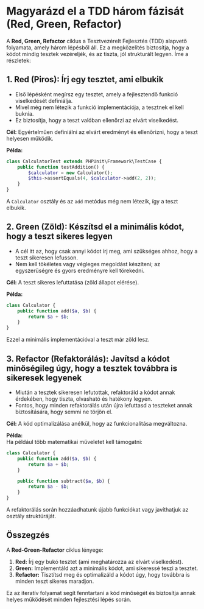 # Magyarázd el a TDD három fázisát (Red, Green, Refactor)

A **Red, Green, Refactor** ciklus a Tesztvezérelt Fejlesztés (TDD) alapvető folyamata, amely három lépésből áll. Ez a megközelítés biztosítja, hogy a kódot mindig tesztek vezéreljék, és az tiszta, jól strukturált legyen. Íme a részletek:

## 1. Red (Piros): Írj egy tesztet, ami elbukik

- Első lépésként megírsz egy tesztet, amely a fejlesztendő funkció viselkedését definiálja.
- Mivel még nem létezik a funkció implementációja, a tesztnek el kell buknia.
- Ez biztosítja, hogy a teszt valóban ellenőrzi az elvárt viselkedést.

**Cél:** Egyértelműen definiálni az elvárt eredményt és ellenőrizni, hogy a teszt helyesen működik.

**Példa:**
```php
class CalculatorTest extends PHPUnit\Framework\TestCase {
    public function testAddition() {
        $calculator = new Calculator();
        $this->assertEquals(4, $calculator->add(2, 2));
    }
}
```

A `Calculator` osztály és az `add` metódus még nem létezik, így a teszt elbukik.

## 2. Green (Zöld): Készítsd el a minimális kódot, hogy a teszt sikeres legyen

- A cél itt az, hogy csak annyi kódot írj meg, ami szükséges ahhoz, hogy a teszt sikeresen lefusson.
- Nem kell tökéletes vagy végleges megoldást készíteni; az egyszerűségre és gyors eredményre kell törekedni.

**Cél:** A teszt sikeres lefuttatása (zöld állapot elérése).

**Példa:**

```php
class Calculator {
    public function add($a, $b) {
        return $a + $b;
    }
}
```

Ezzel a minimális implementációval a teszt már zöld lesz.

## 3. Refactor (Refaktorálás): Javítsd a kódot minőségileg úgy, hogy a tesztek továbbra is sikeresek legyenek

- Miután a tesztek sikeresen lefutottak, refaktoráld a kódot annak érdekében, hogy tiszta, olvasható és hatékony legyen.
- Fontos, hogy minden refaktorálás után újra lefuttasd a teszteket annak biztosítására, hogy semmi ne törjön el.

**Cél:** A kód optimalizálása anélkül, hogy az funkcionalitása megváltozna.

**Példa:**\
Ha például több matematikai műveletet kell támogatni:

```php
class Calculator {
    public function add($a, $b) {
        return $a + $b;
    }

    public function subtract($a, $b) {
        return $a - $b;
    }
}
```

A refaktorálás során hozzáadhatunk újabb funkciókat vagy javíthatjuk az osztály struktúráját.

## Összegzés

A **Red-Green-Refactor** ciklus lényege:

1. **Red:** Írj egy bukó tesztet (ami meghatározza az elvárt viselkedést).
2. **Green:** Implementáld azt a minimális kódot, ami sikeressé teszi a tesztet.
3. **Refactor:** Tisztítsd meg és optimalizáld a kódot úgy, hogy továbbra is minden teszt sikeres maradjon.

Ez az iteratív folyamat segít fenntartani a kód minőségét és biztosítja annak helyes működését minden fejlesztési lépés során.